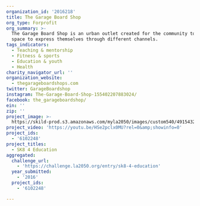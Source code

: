 ```yaml
---
organization_id: '2016218'
title: The Garage Board Shop
org_type: Forprofit
org_summary: >-
  The Garage Board Shop is an urban outlet created for the community to have a
  space to express themselves through different channels.
tags_indicators:
  - Teaching & mentorship
  - Fitness & sports
  - Education & youth
  - Health
charity_navigator_url: ''
organization_website:
  - thegarageboardshops.com
twitter: GarageBoardshop
instagram: The-Garage-Board-Shop-155402207883024/
facebook: the_garageboardshop/
ein: ''
zip: ''
project_image: >-
  https://skild-prod.s3.amazonaws.com/myla2050/images/custom540/4915432065741-team91.jpg
project_video: 'https://youtu.be/HSe2pclx0MU?rel=0&amp;showinfo=0'
project_ids:
  - '6102248'
project_titles:
  - SK8 4 Education
aggregated:
  challenge_url:
    - 'https://challenge.la2050.org/entry/sk8-4-education'
  year_submitted:
    - '2016'
  project_ids:
    - '6102248'

---
```

